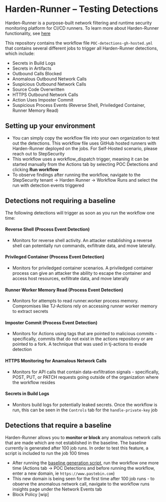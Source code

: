 # Harden-Runner – Testing Detections
 
Harden-Runner is a purpose-built network filtering and runtime security monitoring platform for CI/CD runners. To learn more about Harden-Runner functionality, see [here](https://docs.stepsecurity.io/harden-runner)

This repository contains the workflow file `POC-detections-gh-hosted.yml` that contains several different jobs to trigger all Harden-Runner detections, which include: 

* Secrets in Build Logs 
* Secrets in Artifacts 
* Outbound Calls Blocked 
* Anomalous Outbound Network Calls 
* Suspicious Outbound Network Calls 
* Source Code Overwritten 
* HTTPS Outbound Network Calls 
* Action Uses Imposter Commit 
* Suspicious Process Events (Reverse Shell, Priviledged Container, Runner Memory Read) 

## Setting up your environment
* You can simply copy the workflow file into your own organization to test out the detections. This workflow file uses GitHub hosted runners with Harden-Runner deployed on the jobs. For Self-Hosted scenario, please reach out to StepSecurity
* This workflow uses a workflow_dispatch trigger, meaning it can be started manually from the Actions tab by selecting POC Detections and clicking **Run workflow**
* To observe findings after running the workflow, navigate to the StepSecurity tenant -> Harden Runner -> Workflow Runs and select the run with detection events triggered

## Detections not requiring a baseline
The following detections will trigger as soon as you run the workflow one time:

#### Reverse Shell (Process Event Detection) 
* Monitors for reverse shell activity. An attacker establishing a reverse shell can potentially run commands, exfiltrate data, and move laterally. 

#### Privileged Container (Process Event Detection) 
* Monitors for priviledged container scenarios. A priviledged container process can give an attacker the ability to escape the container and access host resources, exfiltrate data, and move laterally 

#### Runner Worker Memory Read (Process Event Detection) 
* Monitors for attempts to read runner.worker process memory. Compromises like TJ-Actions rely on accessing runner worker memory to extract secrets

#### Imposter Commit (Process Event Detection)
* Monitors for Actions using tags that are pointed to malicious commits - specifically, commits that do not exist in the actions repository or are pointed to a fork. A technique that was used in tj-actions to evade detection

#### HTTPS Monitoring for Anamalous Network Calls
* Monitors for API calls that contain data-exfiltration signals - specifically, POST, PUT, or PATCH requests going outside of the organization where the workflow resides

#### Secrets in Build Logs
* Monitors build logs for potentially leaked secrets. Once the workflow is run, this can be seen in the `Controls` tab for the `handle-private-key` job

## Detections that require a baseline
Harden-Runner allows you to **monitor or block** any anomalous network calls that are made which are not established in the baseline. The baseline currently is generated after 100 job runs. In order to test this feature, a script is included to run the job 100 times

* After running the [baseline generation script](link), run the workflow one more time (Actions tab -> POC Detections and before running the workflow, enter a new domain, ie `https://www.pastebin.com`)
* This new domain is being seen for the first time after 100 job runs - to observe the anomalous network call, navigate to the workflow runs insights page under the Network Events tab
* Block Policy [wip]



 

 

 

 

